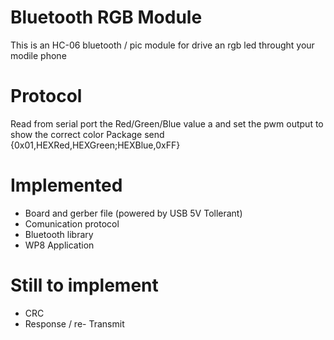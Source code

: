 Bluetooth RGB Module
============

This is an HC-06 bluetooth / pic module for drive an rgb led throught your modile phone

Protocol
============
Read from serial port the Red/Green/Blue value a and set the pwm output to show the correct color
Package send
{0x01,HEXRed,HEXGreen;HEXBlue,0xFF}

Implemented
============
- Board and gerber file (powered by USB 5V Tollerant)
- Comunication protocol
- Bluetooth library
- WP8 Application

Still to implement
============
- CRC
- Response / re- Transmit
